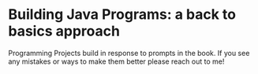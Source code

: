 # Building Java Programs: a back to basics approach
Programming Projects build in response to prompts in the book. 
If you see any mistakes or ways to make them better please reach out to me!
